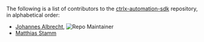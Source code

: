 The following is a list of contributors to the [ctrlx-automation-sdk](https://github.com/boschrexroth/ctrlx-automation-sdk) repository,
in alphabetical order:

* [Johannes Albrecht](https://github.com/albrecht-j), ![Repo Maintainer](https://badgen.net/badge/repo/maintainer/blue "Repo Maintainer")
* [Matthias Stamm](https://github.com/DonCamillo72)
